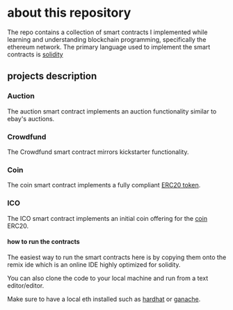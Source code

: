# about this repository

The repo contains a collection of smart contracts I implemented while learning
and understanding blockchain programming, specifically the ethereum network.
The primary language used to implement the smart contracts is [solidity](https://soliditylang.org/)

## projects description

### Auction

The auction smart contract implements an auction functionality similar to ebay's auctions.

### Crowdfund

The Crowdfund smart contract mirrors kickstarter functionality.

### Coin

The coin smart contract implements a fully compliant [ERC20 token](https://ethereum.org/en/developers/docs/standards/tokens/erc-20/).

### ICO

The ICO smart contract implements an initial coin offering for the [coin](#Coin) ERC20.

#### how to run the contracts

The easiest way to run the smart contracts here is by copying them onto the remix ide which is an online IDE highly optimized for solidity.

You can also clone the code to your local machine and run from a text editor/editor.

Make sure to have a local eth installed such as [hardhat](https://hardhat.org/) or [ganache](https://www.trufflesuite.com/ganache).
